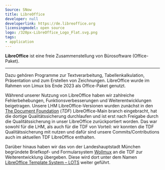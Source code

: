 ```yaml
---
Source: SNow
title: LibreOffice
developer: null
developerlink: https://de.libreoffice.org
licensingmodel: open source
logo: /320px-LibreOffice_Logo_Flat.svg.png
tags:
- application
---
```

__LibreOffice__ ist eine freie Zusammenstellung von Bürosoftware (Office-Paket).

---

Dazu gehören Programme zur Textverarbeitung, Tabellenkalkulation, Präsentation und zum Erstellen von Zeichnungen.
LibreOffice wurde im Rahmen von Limux bis Ende 2023 als Office-Paket genutzt.

Während unserer Nutzung von LibreOffice haben wir zahlreiche Fehlerbehebungen, Funktionsverbesserungen und Weiterentwicklungen beigetragen.
Unsere LHM LibreOffice-Versionen wurden zunächst in den [The Document Foundation](https://www.documentfoundation.org/) (_TDF_) LibreOffice-Main branch eingebracht, hat die dortige Qualitätssicherung durchlaufen und ist erst nach Freigabe durch die Qualitätssicherung in unser LibreOffice zurückportiert worden.
Das war sowohl für die LHM, als auch für die TDF von Vorteil:
wir konnten die TDF Qualitätssicherung mit nutzen und dafür sind unsere Commits/Contributions auch im aktuellen TDF LibreOffice enthalten.

Darüber hinaus haben wir das von der Landeshauptstadt München begründete Briefkopf- und Formularsystem [Wollmux](https://wollmux.org) an die TDF zur Weiterentwicklung übergeben.
Diese wird dort unter dem Namen [LibreOffice Template System – LOTS](https://github.com/LibreOffice/lots/) weiter geführt.
